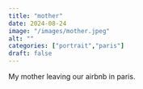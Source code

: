 ```yaml
---
title: "mother"
date: 2024-08-24
image: "/images/mother.jpeg"
alt: ""
categories: ["portrait","paris"]
draft: false
---
```


My mother leaving our airbnb in paris. 
